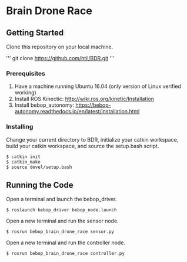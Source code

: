 # Brain Drone Race

## Getting Started

Clone this repository on your local machine.

'''
git clone https://github.com/htil/BDR.git
'''

### Prerequisites

1. Have a machine running Ubuntu 16.04 (only version of Linux verified working)
2. Install ROS Kinectic: http://wiki.ros.org/kinetic/Installation
3. Install bebop_autonomy: https://bebop-autonomy.readthedocs.io/en/latest/installation.html

### Installing

Change your current directory to BDR, initialize your catkin workspace, build your catkin workspace, and source the setup.bash script.

```
$ catkin init
$ catkin_make
$ source devel/setup.bash
```

## Running the Code

Open a terminal and launch the bebop_driver.

```
$ roslaunch bebop_driver bebop_node.launch
```

Open a new terminal and run the sensor node.

```
$ rosrun bebop_brain_drone_race sensor.py
```

Open a new terminal and run the controller node.

```
$ rosrun bebop_brain_drone_race controller.py
```
